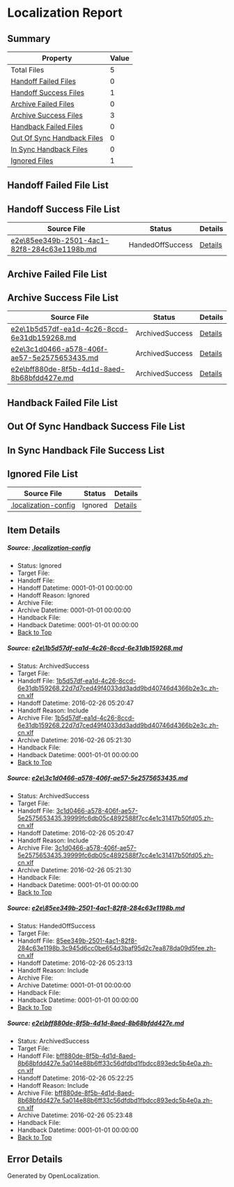 # <a name='report-top'></a> Localization Report

## Summary
 Property | Value 
 -------- | ----- 
 Total Files | 5
[ Handoff Failed Files ](#handoff-failed-list)| 0
[ Handoff Success Files ](#handoff-success-list)| 1
[ Archive Failed Files ](#archive-failed-list)| 0
[ Archive Success Files ](#archive-success-list)| 3
[ Handback Failed Files ](#handback-failed-list)| 0
[ Out Of Sync Handback Files ](#outofsync-handback-success-list)| 0
[ In Sync Handback Files ](#insync-handback-success-list)| 0
[ Ignored Files ](#ignored-list)| 1

## <a name='handoff-failed-list'></a> Handoff Failed File List

## <a name='handoff-success-list'></a> Handoff Success File List
 Source File | Status | Details 
 ----------- | ------ | ------- 
 [e2e\85ee349b-2501-4ac1-82f8-284c63e1198b.md](https://github.com/OpenLocalizationTest/oltest/blob/6d861717d825ca575ac154f1a1c31a3169f4f4f2/e2e/85ee349b-2501-4ac1-82f8-284c63e1198b.md) | HandedOffSuccess | [Details](#3e70ef9c3e1e4dc1fa32280b41e126953786243f3)

## <a name='archive-failed-list'></a> Archive Failed File List

## <a name='archive-success-list'></a> Archive Success File List
 Source File | Status | Details 
 ----------- | ------ | ------- 
 [e2e\1b5d57df-ea1d-4c26-8ccd-6e31db159268.md](https://github.com/OpenLocalizationTest/oltest/blob/9f07fe290603636178a7c845719e760545101205/e2e/1b5d57df-ea1d-4c26-8ccd-6e31db159268.md) | ArchivedSuccess | [Details](#96d3461fbefa415a48cb3a1a7f38a080ef6224241)
 [e2e\3c1d0466-a578-406f-ae57-5e2575653435.md](https://github.com/OpenLocalizationTest/oltest/blob/9f07fe290603636178a7c845719e760545101205/e2e/3c1d0466-a578-406f-ae57-5e2575653435.md) | ArchivedSuccess | [Details](#60c4046dd17333a450a48c0a025e7fb908a19d372)
 [e2e\bff880de-8f5b-4d1d-8aed-8b68bfdd427e.md](https://github.com/OpenLocalizationTest/oltest/blob/7b260f3753064833fcb4fc2d36b95d89dd60a8bf/e2e/bff880de-8f5b-4d1d-8aed-8b68bfdd427e.md) | ArchivedSuccess | [Details](#c735d4da163763a5f6b1de74f31cb89de39c438f4)

## <a name='handback-failed-list'></a> Handback Failed File List

## <a name='outofsync-handback-success-list'></a> Out Of Sync Handback Success File List

## <a name='insync-handback-success-list'></a> In Sync Handback File Success List

## <a name='ignored-list'></a> Ignored File List
 Source File | Status | Details 
 ----------- | ------ | ------- 
 [.localization-config](https://github.com/OpenLocalizationTest/oltest/blob/6d861717d825ca575ac154f1a1c31a3169f4f4f2/.localization-config) | Ignored | [Details](#66aca4b1c2f43b14ec41e0e427345df94af1d5e10)

## Item Details
##### <a name='66aca4b1c2f43b14ec41e0e427345df94af1d5e10'></a> Source: [.localization-config](https://github.com/OpenLocalizationTest/oltest/blob/6d861717d825ca575ac154f1a1c31a3169f4f4f2/.localization-config)
* Status: Ignored
* Target File: 
* Handoff File: 
* Handoff Datetime: 0001-01-01 00:00:00
* Handoff Reason: Ignored
* Archive File: 
* Archive Datetime: 0001-01-01 00:00:00
* Handback File: 
* Handback Datetime: 0001-01-01 00:00:00
* [Back to Top](#report-top)

##### <a name='96d3461fbefa415a48cb3a1a7f38a080ef6224241'></a> Source: [e2e\1b5d57df-ea1d-4c26-8ccd-6e31db159268.md](https://github.com/OpenLocalizationTest/oltest/blob/9f07fe290603636178a7c845719e760545101205/e2e/1b5d57df-ea1d-4c26-8ccd-6e31db159268.md)
* Status: ArchivedSuccess
* Target File: 
* Handoff File: [1b5d57df-ea1d-4c26-8ccd-6e31db159268.22d7d7ced49f4033dd3add9bd40746d4366b2e3c.zh-cn.xlf](https://github.com/OpenLocalizationTestOrg/olhandoff/blob/c539178c125b7d9348b005eb7fac4e3172ceb06e/ol-handoff/OpenLocalizationTestOrg/oltest.zh-cn/terryjin/ht/1b5d57df-ea1d-4c26-8ccd-6e31db159268.22d7d7ced49f4033dd3add9bd40746d4366b2e3c.zh-cn.xlf)
* Handoff Datetime: 2016-02-26 05:20:47
* Handoff Reason: Include
* Archive File: [1b5d57df-ea1d-4c26-8ccd-6e31db159268.22d7d7ced49f4033dd3add9bd40746d4366b2e3c.zh-cn.xlf](https://github.com/OpenLocalizationTestOrg/olhandoff/blob/3c48f9866b3970e4b65907ce968af7ca9a0c2836/ol-handoff/OpenLocalizationTestOrg/oltest.zh-cn/terryjin/ht/archive/1b5d57df-ea1d-4c26-8ccd-6e31db159268.22d7d7ced49f4033dd3add9bd40746d4366b2e3c.zh-cn.xlf)
* Archive Datetime: 2016-02-26 05:21:30
* Handback File: 
* Handback Datetime: 0001-01-01 00:00:00
* [Back to Top](#report-top)

##### <a name='60c4046dd17333a450a48c0a025e7fb908a19d372'></a> Source: [e2e\3c1d0466-a578-406f-ae57-5e2575653435.md](https://github.com/OpenLocalizationTest/oltest/blob/9f07fe290603636178a7c845719e760545101205/e2e/3c1d0466-a578-406f-ae57-5e2575653435.md)
* Status: ArchivedSuccess
* Target File: 
* Handoff File: [3c1d0466-a578-406f-ae57-5e2575653435.39999fc6db05c4892588f7cc4e1c31417b50fd05.zh-cn.xlf](https://github.com/OpenLocalizationTestOrg/olhandoff/blob/c539178c125b7d9348b005eb7fac4e3172ceb06e/ol-handoff/OpenLocalizationTestOrg/oltest.zh-cn/terryjin/ht/3c1d0466-a578-406f-ae57-5e2575653435.39999fc6db05c4892588f7cc4e1c31417b50fd05.zh-cn.xlf)
* Handoff Datetime: 2016-02-26 05:20:47
* Handoff Reason: Include
* Archive File: [3c1d0466-a578-406f-ae57-5e2575653435.39999fc6db05c4892588f7cc4e1c31417b50fd05.zh-cn.xlf](https://github.com/OpenLocalizationTestOrg/olhandoff/blob/3c48f9866b3970e4b65907ce968af7ca9a0c2836/ol-handoff/OpenLocalizationTestOrg/oltest.zh-cn/terryjin/ht/archive/3c1d0466-a578-406f-ae57-5e2575653435.39999fc6db05c4892588f7cc4e1c31417b50fd05.zh-cn.xlf)
* Archive Datetime: 2016-02-26 05:21:30
* Handback File: 
* Handback Datetime: 0001-01-01 00:00:00
* [Back to Top](#report-top)

##### <a name='3e70ef9c3e1e4dc1fa32280b41e126953786243f3'></a> Source: [e2e\85ee349b-2501-4ac1-82f8-284c63e1198b.md](https://github.com/OpenLocalizationTest/oltest/blob/6d861717d825ca575ac154f1a1c31a3169f4f4f2/e2e/85ee349b-2501-4ac1-82f8-284c63e1198b.md)
* Status: HandedOffSuccess
* Target File: 
* Handoff File: [85ee349b-2501-4ac1-82f8-284c63e1198b.3c945d6cc0be654d3baf95d2c7ea878da09d5fee.zh-cn.xlf](https://github.com/OpenLocalizationTestOrg/olhandoff/blob/f530a5ac75e20c9dff7dbff0eff86e2fc62434af/ol-handoff/OpenLocalizationTestOrg/oltest.zh-cn/terryjin/ht/85ee349b-2501-4ac1-82f8-284c63e1198b.3c945d6cc0be654d3baf95d2c7ea878da09d5fee.zh-cn.xlf)
* Handoff Datetime: 2016-02-26 05:23:13
* Handoff Reason: Include
* Archive File: 
* Archive Datetime: 0001-01-01 00:00:00
* Handback File: 
* Handback Datetime: 0001-01-01 00:00:00
* [Back to Top](#report-top)

##### <a name='c735d4da163763a5f6b1de74f31cb89de39c438f4'></a> Source: [e2e\bff880de-8f5b-4d1d-8aed-8b68bfdd427e.md](https://github.com/OpenLocalizationTest/oltest/blob/7b260f3753064833fcb4fc2d36b95d89dd60a8bf/e2e/bff880de-8f5b-4d1d-8aed-8b68bfdd427e.md)
* Status: ArchivedSuccess
* Target File: 
* Handoff File: [bff880de-8f5b-4d1d-8aed-8b68bfdd427e.5a014e88b6ff33c56dfdbd1fbdcc893edc5b4e0a.zh-cn.xlf](https://github.com/OpenLocalizationTestOrg/olhandoff/blob/827e34feebdcf74042a6c53747008a102706ae66/ol-handoff/OpenLocalizationTestOrg/oltest.zh-cn/terryjin/ht/bff880de-8f5b-4d1d-8aed-8b68bfdd427e.5a014e88b6ff33c56dfdbd1fbdcc893edc5b4e0a.zh-cn.xlf)
* Handoff Datetime: 2016-02-26 05:22:25
* Handoff Reason: Include
* Archive File: [bff880de-8f5b-4d1d-8aed-8b68bfdd427e.5a014e88b6ff33c56dfdbd1fbdcc893edc5b4e0a.zh-cn.xlf](https://github.com/OpenLocalizationTestOrg/olhandoff/blob/744edbdca8fbce1bbb6ce27821d69ba64b157477/ol-handoff/OpenLocalizationTestOrg/oltest.zh-cn/terryjin/ht/archive/bff880de-8f5b-4d1d-8aed-8b68bfdd427e.5a014e88b6ff33c56dfdbd1fbdcc893edc5b4e0a.zh-cn.xlf)
* Archive Datetime: 2016-02-26 05:23:48
* Handback File: 
* Handback Datetime: 0001-01-01 00:00:00
* [Back to Top](#report-top)


## Error Details

Generated by OpenLocalization.
